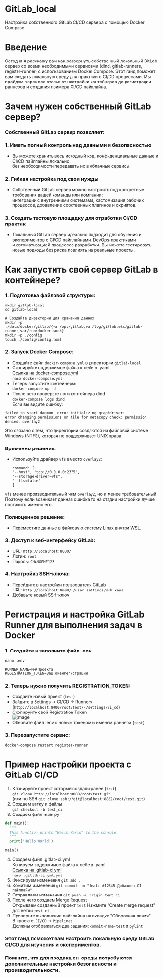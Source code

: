 # GitLab_local
Настройка собственного GitLab CI/CD сервера с помощью Docker Compose

# Введение
Сегодня я расскажу вам как развернуть собственный локальный GitLab сервер со всеми необходимыми сервисами (dind, gitlab-runners, register-runner) с использованием Docker Compose.
Этот гайд поможет вам создать локальную среду для практики с CI/CD процессами. Мы пройдем через все этапы: от настройки контейнеров до регистрации раннеров и создания примера CI/CD пайплайна.  

# Зачем нужен собственный GitLab сервер?
### Собственный GitLab сервер позволяет:  
### 1. Иметь полный контроль над данными и безопасностью  
 - Вы можете хранить весь исходный код, конфиденциальные данные и CI/CD пайплайны локально,  
   без необходимости передавать их в облачные сервисы.  
### 2. Гибкая настройка под свои нужды  
 - Собственный GitLab сервер можно настроить под конкретные требования вашей команды или компании:  
   интеграции с внутренними системами, кастомизация рабочих процессов, добавление собственных плагинов и скриптов.  
### 3. Создать тестовую площадку для отработки CI/CD практик  
 - Локальный GitLab сервер идеально подходит для обучения и экспериментов с CI/CD пайплайнами, DevOps-практиками  
   и автоматизацией процессов разработки. Вы можете тестировать новые подходы без риска повлиять на реальные проекты.  

# Как запустить свой сервер GitLab в контейнере?  

### 1. Подготовка файловой структуры:  
```
mkdir gitlab-local
cd gitlab-local

# Создайте директории для хранения данных
mkdir -p ./data/docker/gitlab/{var/opt/gitlab,var/log/gitlab,etc/gitlab-runner,var/run/docker.sock}
mkdir -p ./config
touch ./config/config.toml
```
### 2. Запуск Docker Compose:  
- Создайте файл ```docker-compose.yml``` в директории ```gitlab-local```  
- Скопируйте содержимое файла к себе в .yaml  
 [Ссылка на docker-compose.yml](https://github.com/MichailFedyaev/GitLab_local/blob/main/docker-compose.yml)  
 ```nano docker-compose.yml```  
- Теперь запустите контейнеры:  
 ```docker-compose up -d```  
- После чего проверьте логи контейнера dind  
 ```docker-compose logs dind```  
 Если вы видите ошибку:  
 ```
 failed to start daemon: error initializing graphdriver:  
 error changing permissions on file for metacopy check: permission denied: overlay2
 ```  
 Это связано с тем, что директории создаются на файловой системе Windows (NTFS), которая не поддерживает UNIX права.  
 ### Временно решение:  
 - Используйте драйвер ```vfs``` вместо ```overlay2```:  
    ```  
    command: [  
    "--host", "tcp://0.0.0.0:2375",  
    "--storage-driver=vfs",  
    "--tls=false"  
    ]
    ```  
```vfs``` менее производительный чем ```overlay2```, но и менее требовательный  
Поэтому если возникает данная ошибка то на стадии настройки лучше поставить именно его.   
### Полноценное решение:  
 - Переместите данные в файловую систему Linux внутри WSL.  
### 3. Доступ к веб-интерфейсу GitLab:  
- URL: ```http://localhost:8000/```
- Логин: ```root```
- Пароль: ```CHANGEME123```

### 4. Настройка SSH-ключа:
- Перейдите в настройки пользователя GitLab  
   URL: ```http://localhost:8000/-/user_settings/ssh_keys```  
- Добавьте новый SSH-ключ  

# Регистрация и настройка GitLab Runner для выполнения задач в Docker

### 1. Создайте и заполните файл .env 
```
nano .env  

RUNNER_NAME=ИмяПроекта  
REGISTRATION_TOKEN=ВашТокенРегистрации  
```
### 2. Теперь нужно получить REGISTRATION_TOKEN:
- Создайте новый проект (```test```)  
- Зайдите в Settings → CI/CD → Runners (```http://localhost:8000/root/test/-/settings/ci_cd```)  
- Скопируйте свой Registration Token  
  ![image](https://github.com/user-attachments/assets/d7da7a74-0be7-49a9-a6d1-a8f56d5994fd)  
- Обновите файл .env с новым токеном и именем раннера (```test```).

### 3. Перезапустите сервис:  
```docker-compose restart register-runner```

# Пример настройки проекта с GitLab CI/CD  
1. Клонируйте проект который создали ранее (```test```)  
  ```git clone http://localhost:8000/root/test.git```  
  (или по SSH ```git clone ssh://git@localhost:8822/root/test.git```)  
2. Создаем ветку и файлы  
  ```git checkout -b test_ci```  
3. Создаем файл main.py  
  ```python
  def main():
    """
    This function prints "Hello World" to the console.
    """
    print('Hello World')

  main()
  ```  
4. Создаём файл .gitlab-ci.yml  
   Копируем содержимое файла к себе в .yaml  
  [Ссылка на .gitlab-ci.yml](https://github.com/MichailFedyaev/GitLab_local/blob/main/.gitlab-ci.yml)  
  ```nano .gitlab-ci.yml.yml```  
6. Фиксируем изменения ```git add .```  
7. Комитим изменения ```git commit -m "feat: #12345 Добавлен CI пайплайн"```  
8. Отправляем изменения ```git push -u origin test_ci```  
9. После чего создаем Merge Request  
  Открываем созданный проект ```test```
  Нажмите "Create merge request" для ветки ```test_ci```
10. Проверьте выполнение пайплайна на вкладке "Сборочная линия"  
  В проекте: ```CI/CD``` → ```Pipelines```  
  Должны отображаться два задания: ```commit-name-test``` и ```pylint```  

### Этот гайд поможет вам настроить локальную среду GitLab CI/CD для изучения и экспериментов.  
### Помните, что для продакшен-среды потребуются дополнительные настройки безопасности и производительности.
